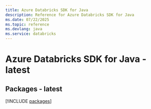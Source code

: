 ```yaml
---
title: Azure Databricks SDK for Java
description: Reference for Azure Databricks SDK for Java
ms.date: 07/22/2025
ms.topic: reference
ms.devlang: java
ms.service: databricks
---
```

# Azure Databricks SDK for Java - latest
## Packages - latest
[!INCLUDE [packages](databricks-index.md)]